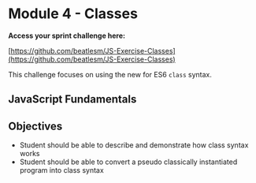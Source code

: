 # Module 4 - Classes

**Access your sprint challenge here:**

[https://github.com/beatlesm/JS-Exercise-Classes](https://github.com/beatlesm/JS-Exercise-Classes)

This challenge focuses on using the new for ES6 `class` syntax.

## JavaScript Fundamentals

## Objectives

- Student should be able to describe and demonstrate how class syntax works
- Student should be able to convert a pseudo classically instantiated program into class syntax

